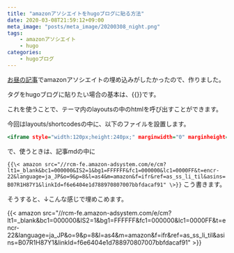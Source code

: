 ```yaml
---
title: "amazonアソシエイトをhugoブログに貼る方法"
date: 2020-03-08T21:59:12+09:00
meta_image: "posts/meta_image/20200308_night.png"
tags: 
    - amazonアソシエイト
    - hugo
categories: 
    - hugoブログ
---
```


[お昼の記事](../20200308_lunch/)でamazonアソシエイトの埋め込みがしたかったので、作りました。

タグをhugoブログに貼りたい場合の基本は、\{\{\}\}です。

これを使うことで、テーマ内のlayoutsの中のhtmlを呼び出すことができます。

今回はlayouts/shortcodesの中に、以下のファイルを設置します。

```html:amazon.html
<iframe style="width:120px;height:240px;" marginwidth="0" marginheight="0" scrolling="no" frameborder="0" src="{{.Get "src"}}"></iframe>
```

で、使うときは、記事mdの中に

`{{\< amazon src="//rcm-fe.amazon-adsystem.com/e/cm?lt1=_blank&bc1=000000&IS2=1&bg1=FFFFFF&fc1=000000&lc1=0000FF&t=encr-22&language=ja_JP&o=9&p=8&l=as4&m=amazon&f=ifr&ref=as_ss_li_til&asins=B07R1H87Y1&linkId=f6e6404e1d788970807007bbfdacaf91" \>}}`
こう書きます。

そうすると、↓こんな感じで埋めこめます。

{{< amazon src="//rcm-fe.amazon-adsystem.com/e/cm?lt1=_blank&bc1=000000&IS2=1&bg1=FFFFFF&fc1=000000&lc1=0000FF&t=encr-22&language=ja_JP&o=9&p=8&l=as4&m=amazon&f=ifr&ref=as_ss_li_til&asins=B07R1H87Y1&linkId=f6e6404e1d788970807007bbfdacaf91" >}}
